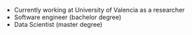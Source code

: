 - Currently working at University of Valencia as a researcher
- Software engineer (bachelor degree)
- Data Scientist (master degree)